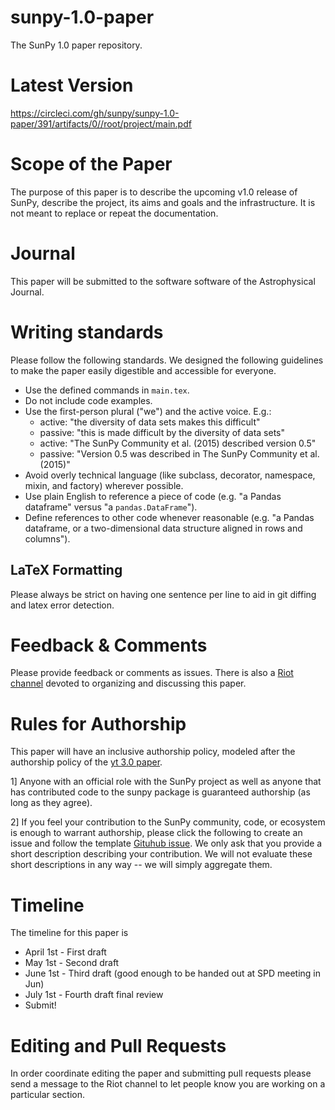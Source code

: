 # sunpy-1.0-paper
The SunPy 1.0 paper repository.

Latest Version
==============

https://circleci.com/gh/sunpy/sunpy-1.0-paper/391/artifacts/0//root/project/main.pdf

Scope of the Paper
==================
The purpose of this paper is to describe the upcoming v1.0 release of SunPy,
describe the project, its aims and goals and the infrastructure. It is not
meant to replace or repeat the documentation.

Journal
=======
This paper will be submitted to the software software of the Astrophysical
Journal.

Writing standards
=================
Please follow the following standards. We designed the following guidelines to make the paper easily digestible and accessible for everyone.

* Use the defined commands in `main.tex`.
* Do not include code examples.
* Use the first-person plural ("we") and the active voice. E.g.:
  * active: "the diversity of data sets makes this difficult"
  * passive: "this is made difficult by the diversity of data sets"
  * active: "The SunPy Community et al. (2015) described version 0.5"
  * passive: "Version 0.5 was described in The SunPy Community et al. (2015)"
* Avoid overly technical language (like subclass, decorator, namespace, mixin, and factory) wherever possible.
* Use plain English to reference a piece of code (e.g. "a Pandas dataframe" versus "a `pandas.DataFrame`").
* Define references to other code whenever reasonable (e.g. "a Pandas dataframe, or a two-dimensional data structure aligned in rows and columns").

LaTeX Formatting
----------------

Please always be strict on having one sentence per line to aid in git diffing and latex error detection.

Feedback & Comments
===================
Please provide feedback or comments as issues. There is also a
[Riot channel](https://riot.im/app/#/room/#sunpy_1.0_paper:openastronomy.org)
devoted to organizing and discussing this paper.

Rules for Authorship
====================
This paper will have an inclusive authorship policy, modeled after the authorship
policy of the [yt 3.0 paper](https://github.com/yt-project/yt-3.0-paper#authorship-policy).

1] Anyone with an official role with the SunPy project as well as anyone that
has contributed code to the sunpy package is guaranteed authorship (as long as they agree).

2] If you feel your contribution to the SunPy community, code, or ecosystem is enough to warrant authorship, please click the following to create an issue and follow the template [Gituhub issue](https://github.com/sunpy/sunpy-1.0-paper/issues/new?template=author_submission.md). We only ask that you provide a short description describing your contribution. We will not evaluate these short descriptions
in any way -- we will simply aggregate them.

Timeline
========
The timeline for this paper is
* April 1st - First draft
* May 1st - Second draft
* June 1st - Third draft (good enough to be handed out at SPD meeting in Jun)
* July 1st - Fourth draft final review
* Submit!

Editing and Pull Requests
=========================
In order coordinate editing the paper and submitting pull requests please send a message to the Riot channel to let people know you are working on a particular section.

